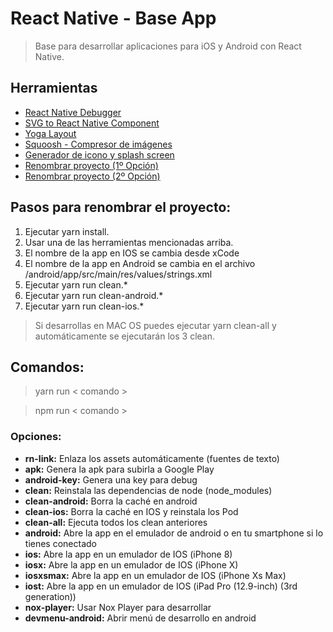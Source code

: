 # React Native - Base App

> Base para desarrollar aplicaciones para iOS y Android con React Native.

## Herramientas

- [React Native Debugger](https://github.com/jhen0409/react-native-debugger)
- [SVG to React Native Component](https://www.smooth-code.com/open-source/svgr/playground)
- [Yoga Layout](https://yogalayout.com/)
- [Squoosh - Compresor de imágenes](https://squoosh.app/)
- [Generador de icono y splash screen](https://github.com/bamlab/react-native-make)
- [Renombrar proyecto (1º Opción)](https://github.com/junedomingo/react-native-rename)
- [Renombrar proyecto (2º Opción)](https://github.com/mayconmesquita/react-native-rename-next)

## Pasos para renombrar el proyecto:

1. Ejecutar yarn install.
2. Usar una de las herramientas mencionadas arriba.
3. El nombre de la app en IOS se cambia desde xCode
4. El nombre de la app en Android se cambia en el archivo /android/app/src/main/res/values/strings.xml
5. Ejecutar yarn run clean.\*
6. Ejecutar yarn run clean-android.\*
7. Ejecutar yarn run clean-ios.\*

> Si desarrollas en MAC OS puedes ejecutar yarn clean-all y automáticamente se ejecutarán los 3 clean.

## Comandos:

> yarn run < comando >

> npm run < comando >

### Opciones:

- **rn-link:** Enlaza los assets automáticamente (fuentes de texto)
- **apk:** Genera la apk para subirla a Google Play
- **android-key:** Genera una key para debug
- **clean:** Reinstala las dependencias de node (node_modules)
- **clean-android:** Borra la caché en android
- **clean-ios:** Borra la caché en IOS y reinstala los Pod
- **clean-all:** Ejecuta todos los clean anteriores
- **android:** Abre la app en el emulador de android o en tu smartphone si lo tienes conectado
- **ios:** Abre la app en un emulador de IOS (iPhone 8)
- **iosx:** Abre la app en un emulador de IOS (iPhone X)
- **iosxsmax:** Abre la app en un emulador de IOS (iPhone Xs Max)
- **iost:** Abre la app en un emulador de IOS (iPad Pro (12.9-inch) (3rd generation))
- **nox-player:** Usar Nox Player para desarrollar
- **devmenu-android:** Abrir menú de desarrollo en android

